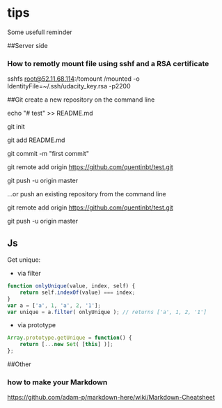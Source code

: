 # tips
Some usefull reminder

##Server side
### How to remotly mount file using sshf and a RSA certificate
sshfs root@52.11.68.114:/tomount /mounted -o IdentityFile=~/.ssh/udacity_key.rsa -p2200

##Git
create a new repository on the command line


  echo "# test" >> README.md
  
  git init
  
  git add README.md
  
  git commit -m "first commit"
  
  git remote add origin https://github.com/quentinbt/test.git
  
  git push -u origin master
  
…or push an existing repository from the command line


  git remote add origin https://github.com/quentinbt/test.git
  
  git push -u origin master

## Js

Get unique:
+ via filter
```javascript
function onlyUnique(value, index, self) { 
    return self.indexOf(value) === index;
}
var a = ['a', 1, 'a', 2, '1'];
var unique = a.filter( onlyUnique ); // returns ['a', 1, 2, '1']
```
+ via prototype
```javascript
Array.prototype.getUnique = function() {
    return [...new Set( [this] )];
};
```


##Other
### how to make your Markdown
https://github.com/adam-p/markdown-here/wiki/Markdown-Cheatsheet
